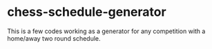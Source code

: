 # chess-schedule-generator
This is a few codes working  as a generator for any competition with a home/away two round schedule.
